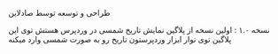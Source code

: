 طراحی و توسعه توسط صادلاین

نسخه ۱.۰ : اولین نسخه از پلاگین نمایش تاریخ شمسی در وردپرس هستش توی این پلاگین توی نوار ابزار وردپرستون تاریخ رو به صورت شمسی وارد میکنه 
